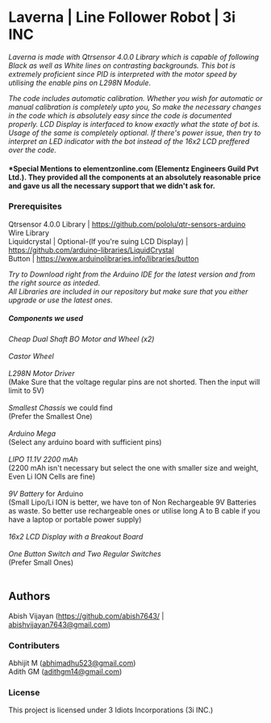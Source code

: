 # Laverna | Line Follower Robot | 3i INC

*Laverna is made with Qtrsensor 4.0.0 Library which is capable of following Black as well as White lines on contrasting backgrounds. This bot is extremely proficient since PID is interpreted with the motor speed by utilising the enable pins on L298N Module*.

*The code includes automatic calibration. Whether you wish for automatic or manual calibration is completely upto you, So make the necessary changes in the code which is absolutely easy since the code is documented properly. LCD Display is interfaced to know exactly what the state of bot is. Usage of the same is completely optional. If there's power issue, then try to interpret an LED indicator with the bot instead of the 16x2 LCD preffered over the code.*

#### *Special Mentions to elementzonline.com (Elementz Engineers Guild Pvt Ltd.). They provided all the components at an absolutely reasonable price and gave us all the necessary support that we didn't ask for.

### Prerequisites

Qtrsensor 4.0.0 Library | https://github.com/pololu/qtr-sensors-arduino <br/>
Wire Library <br/>
Liquidcrystal | Optional-(If you're suing LCD Display) | https://github.com/arduino-libraries/LiquidCrystal <br/>
Button | https://www.arduinolibraries.info/libraries/button <br/>

*Try to Download right from the Arduino IDE for the latest version and from the right source as inteded*. <br/>
*All Libraries are included in our repository but make sure that you either upgrade or use the latest ones*.

##### Components we used

*Cheap Dual Shaft BO Motor and Wheel (x2)* <br/>
<br/>
*Castor Wheel* <br/>
<br/>
*L298N Motor Driver* <br/>
(Make Sure that the voltage regular pins are not shorted. Then the input will limit to 5V) <br/>
                 <br/>
*Smallest Chassis* we could find <br/>
(Prefer the Smallest One) <br/>
<br/>
*Arduino Mega* <br/>
(Select any arduino board with sufficient pins) <br/>
<br/>
*LIPO 11.1V 2200 mAh*     <br/>
(2200 mAh isn't necessary but select the one with smaller size and weight, Even Li ION Cells are fine) <br/>
                    <br/>
*9V Battery* for Arduino  <br/>
(Small Lipo/Li ION is better, we have ton of Non Rechargeable 9V Batteries as waste. So better use rechargeable ones or utilise long A to B cable if you have a laptop or portable power supply) <br/>
                           <br/>
*16x2 LCD Display with a Breakout Board* <br/>
<br/>
*One Button Switch and Two Regular Switches* <br/>
(Prefer Small Ones) <br/>
<br/>
## Authors

Abish Vijayan (https://github.com/abish7643/ | abishvijayan7643@gmail.com)

### Contributers

Abhijit M (abhimadhu523@gmail.com) <br/>
Adith GM (adithgm14@gmail.com)

### License
This project is licensed under 3 Idiots Incorporations (3i INC.)

